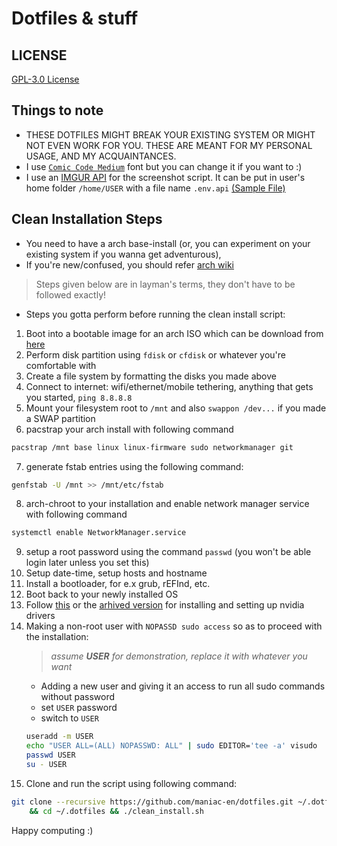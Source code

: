 # Dotfiles & stuff

## LICENSE
[GPL-3.0 License](https://github.com/maniac-en/dotfiles/blob/main/LICENSE)

## Things to note
- THESE DOTFILES MIGHT BREAK YOUR EXISTING SYSTEM OR MIGHT NOT EVEN WORK FOR YOU. THESE ARE MEANT FOR MY PERSONAL USAGE, AND MY ACQUAINTANCES.
- I use [`Comic Code Medium`](https://www.myfonts.com/fonts/tabular-type-foundry/comic-code/medium/) font but you can change it if you want to :)
- I use an [IMGUR API](https://api.imgur.com/#overview) for the screenshot script. It can be put in user's home folder `/home/USER` with a file name `.env.api` [(Sample File)](https://github.com/maniac-en/dotfiles/blob/gruvbox/.env.api)

## Clean Installation Steps
- You need to have a arch base-install (or, you can experiment on your existing system if you wanna get adventurous),
- If you're new/confused, you should refer [arch wiki](https://wiki.archlinux.org/title/installation_guide)
> Steps given below are in layman's terms, they don't have to be followed exactly!
- Steps you gotta perform before running the clean install script:
1. Boot into a bootable image for an arch ISO which can be download from [here](https://archlinux.org/download/)
2. Perform disk partition using `fdisk` or `cfdisk` or whatever you're comfortable with
3. Create a file system by formatting the disks you made above
4. Connect to internet: wifi/ethernet/mobile tethering, anything that gets you started, `ping 8.8.8.8`
5. Mount your filesystem root to `/mnt` and also `swappon /dev...` if you made a SWAP partition
6. pacstrap your arch install with following command
```sh
pacstrap /mnt base linux linux-firmware sudo networkmanager git
```
7. generate fstab entries using the following command:
```sh
genfstab -U /mnt >> /mnt/etc/fstab
```
8. arch-chroot to your installation and enable network manager service with following command
```sh
systemctl enable NetworkManager.service
```
9. setup a root password using the command `passwd` (you won't be able login later unless you set this)
10. Setup date-time, setup hosts and hostname
11. Install a bootloader, for e.x grub, rEFInd, etc.
12. Boot back to your newly installed OS
13. Follow [this](https://howto.lintel.in/install-nvidia-arch-linux/) or the [arhived version](http://web.archive.org/web/20210119174352/https://howto.lintel.in/install-nvidia-arch-linux/) for installing and setting up nvidia drivers
14. Making a non-root user with `NOPASSD sudo access` so as to proceed with the installation:
	> *assume **USER** for demonstration, replace it with whatever you want*
	- Adding a new user and giving it an access to run all sudo commands without password
	- set `USER` password
	- switch to `USER`
	```sh
	useradd -m USER
	echo "USER ALL=(ALL) NOPASSWD: ALL" | sudo EDITOR='tee -a' visudo
	passwd USER
	su - USER
	```
15. Clone and run the script using following command:
```sh
git clone --recursive https://github.com/maniac-en/dotfiles.git ~/.dotfiles \
	&& cd ~/.dotfiles && ./clean_install.sh
```

Happy computing :)
